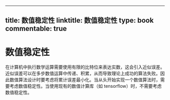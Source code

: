 
---
title: 数值稳定性
linktitle: 数值稳定性
type: book
commentable: true
---

# 数值稳定性

在计算机中执行数学运算需要使用有限的比特位来表达实数，这会引入近似误差。近似误差可以在多步数值运算中传递、积累，从而导致理论上成功的算法失败。因此数值算法设计时要考虑将累计误差最小化。当从头开始实现一个数值算法时，需要考虑数值稳定性。当使用现有的数值计算库（如 tensorflow）时，不需要考虑数值稳定性。

    